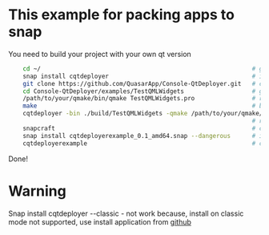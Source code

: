 # This example for packing apps to snap 
 You need to build your project with your own qt version

```bash
    cd ~/                                                           # go to home dir 
    snap install cqtdeployer                                        # install cqtdeployer from snap store 
    git clone https://github.com/QuasarApp/Console-QtDeployer.git   # clone this project
    cd Console-QtDeployer/examples/TestQMLWidgets                   # go to folder with example
    /path/to/your/qmake/bin/qmake TestQMLWidgets.pro                # run your qmake for this example 
    make                                                            # build example
    cqtdeployer -bin ./build/TestQMLWidgets -qmake /path/to/your/qmake/bin/qmake -qmlDir ./ -targetDir ./distro
                                                                    # run cqtdeployer for deploy example project
    snapcraft                                                       # create snapcraft build
    snap install cqtdeployerexample_0.1_amd64.snap --dangerous      # install this example 
    cqtdeployerexample                                              # check 
``` 
Done!


# Warning 
Snap install cqtdeployer --classic - not work because, install on classic mode not supported, use install application from [github](https://github.com/QuasarApp/Console-QtDeployer/releases)
